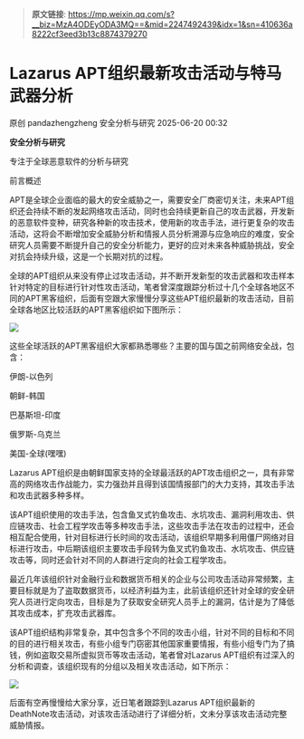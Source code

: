 > **原文链接**: https://mp.weixin.qq.com/s?__biz=MzA4ODEyODA3MQ==&mid=2247492439&idx=1&sn=410636a8222cf3eed3b13c8874379270

#  Lazarus APT组织最新攻击活动与特马武器分析  
原创 pandazhengzheng  安全分析与研究   2025-06-20 00:32  
  
**安全分析与研究**  
  
  
专注于全球恶意软件的分析与研究  
  
前言概述  
  
APT是全球企业面临的最大的安全威胁之一，需要安全厂商密切关注，未来APT组织还会持续不断的发起网络攻击活动，同时也会持续更新自己的攻击武器，开发新的恶意软件变种，研究各种新的攻击技术，使用新的攻击手法，进行更复杂的攻击活动，这将会不断增加安全威胁分析和情报人员分析溯源与应急响应的难度，安全研究人员需要不断提升自己的安全分析能力，更好的应对未来各种威胁挑战，安全对抗会持续升级，这是一个长期对抗的过程。  
  
  
全球的APT组织从来没有停止过攻击活动，并不断开发新型的攻击武器和攻击样本针对特定的目标进行针对性攻击活动，笔者曾深度跟踪分析过十几个全球各地区不同的APT黑客组织，后面有空跟大家慢慢分享这些APT组织最新的攻击活动，目前全球各地区比较活跃的APT黑客组织如下图所示：  
  
![](https://mmbiz.qpic.cn/mmbiz_png/oibWJqH5OVmW0hKAxiccHfpUMnpAIUsHQFz3VyZ2IUTmQ7M3r825ibnMT0NDUmxqv2nUDYYKk0PTy9NJctwnn1czQ/640?wx_fmt=png "")  
  
这些全球活跃的APT黑客组织大家都熟悉哪些？主要的国与国之前网络安全战，包含：  
  
伊朗-以色列  
  
朝鲜-韩国  
  
巴基斯坦-印度  
  
俄罗斯-乌克兰  
  
美国-全球(嘿嘿)  
  
  
Lazarus APT组织是由朝鲜国家支持的全球最活跃的APT攻击组织之一，具有非常高的网络攻击作战能力，实力强劲并且得到该国情报部门的大力支持，其攻击手法和攻击武器多种多样。  
  
  
该APT组织使用的攻击手法，包含鱼叉式钓鱼攻击、水坑攻击、漏洞利用攻击、供应链攻击、社会工程学攻击等多种攻击手法，这些攻击手法在攻击的过程中，还会相互配合使用，针对目标进行长时间的攻击活动，该组织早期多利用僵尸网络对目标进行攻击，中后期该组织主要攻击手段转为鱼叉式钓鱼攻击、水坑攻击、供应链攻击等，同时还会针对不同的人群进行定向的社会工程学攻击。  
  
  
最近几年该组织针对金融行业和数据货币相关的企业与公司攻击活动非常频繁，主要目标就是为了盗取数据货币，以经济利益为主，此前该组织还针对全球的安全研究人员进行定向攻击，目标是为了获取安全研究人员手上的漏洞，估计是为了降低其攻击成本，扩充攻击武器库。  
  
  
该APT组织结构非常复杂，其中包含多个不同的攻击小组，针对不同的目标和不同的目的进行相关攻击，有些小组专门窃密其他国家重要情报，有些小组专门为了搞钱，例如盗取交易所虚拟货币等攻击活动，笔者曾对Lazarus APT组织有过深入的分析和调查，该组织现有的分组以及相关攻击活动，如下所示：  
  
![](https://mmbiz.qpic.cn/mmbiz_png/oibWJqH5OVmV8icRthcRH4HvjicIUdldC3V1bLfyFXLdibGqJBc5yKIIKvblqICSqlbzp1c3YygYAbrVQry1gZCpyA/640?wx_fmt=png "")  
  
后面有空再慢慢给大家分享，近日笔者跟踪到Lazarus APT组织最新的DeathNote攻击活动，对该攻击活动进行了详细分析，文未分享该攻击活动完整威胁情报。  
  
  
